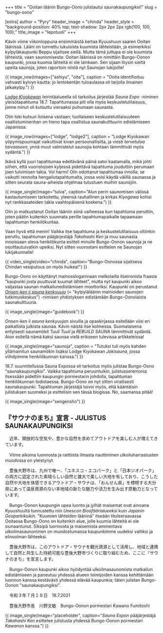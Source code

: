 +++
title = "Ooitan läänin Bungo-Oono julistautui saunakaupungiksi!"
slug = "bungo-oono"

[extra]
author = "Pyry"
header_image = "chinda"
header_style = "background-position: 40% top; text-shadow: 2px 2px 2px rgb(100, 100, 100);"
title_image = "lepotuoli"
+++

Kävin viime viikonloppuna ensimmäistä kertaa Kyuushuun saaren Ooitan läänissä. Lääni on tunnettu lukuisista kuumista lähteistään, ja esimerkiksi kylpyläkaupunki Beppu sijaitsee siellä. Mutta tämä juttupa ei ole kuumista lähteistä, vaan saunomisesta: Ooitan läänissä on nimittäin Bungo-Oonon kaupunki, jossa kuumia lähteitä ei ole lainkaan. Sen sijaan löysin sieltä upeita saunoja, joten raportoin niistä nyt Saunojan lukijoille!

<!-- more -->

{{ image_row(images=["ashiyu", "oita"], caption = "Ooita identifioituu vahvasti kylvyn kautta: jo lentokentän tuloaulassa oli tarjolla ilmainen jalkakylpy.") }}

[*Lodge Kiyokawan*](https://lodge-kiyokawa.jp) leirintäalueella oli tarkoitus järjestää *Sauna Expo* -niminen yleisötapahtuma 18.7. Tapahtumassa piti olla myös keskustelutilaisuus, jonne minut oli kutsuttu vieraaksi puhumaan saunasta.

Otin toki kutsun iloisena vastaan; tuollaiseen keskustelutilaisuuteen osallistuminenhan on hieno tapa osallistua saunakulttuurin edistämiseen Japanissa.

{{ image_row(images=["lodge", "lodge2"], caption = "Lodge Kiyokawan yöpymispuumajat vaikuttivat kivan persoonallisilta, ja viesti *tervetuloa taivaaseen*, ynnä muut valmistelut saunojia kohtaan lämmittivät myös sydäntä.") }}

Ikävä kyllä juuri tapahtumaa edeltävänä päinä satoi kaatamalla, mikä johti siihen, että vuoristojoen kyljessä pidettävä tapahtuma jouduttiin perumaan joen tulvimisen takia. Voi harmi! Olin odottanut tapahtumaa innolla; se vaikutti rennolta hengailutapahtumalta, jossa voisi käydä välillä saunassa ja sitten seurata sauna-aiheista ohjelmaa tutustuen muihin saunojiin.

{{ image_single(image="tulva", caption="Alun perin saunomisen välissä kastautumiseen tarkoitettu, yleensä rauhallinen ja kirkas *Kiyogawa* kohisi nyt rankkasateiden takia vaahtopäisenä koskena.") }}

Olin jo matkustanut Ooitan lääniin siinä vaiheessa kun tapahtuma peruttiin, joten päätin kuitenkin suunnata perille tapahtumapaikalle tapaamaan tapahtuman henkilökuntaa.

Vaan hyvä että menin! Vaikka itse tapahtuma ja keskustelutilaisuus oltiinkin peruttu, tapahtuman pääjärjestäjä *Takahashi Ken* ja muu saunasta innoissaan oleva henkilökunta esitteli minulle Bungo-Oonon saunoja ja ne osoittautuivatkin upeiksi. Nyt sitten vuorostani esittelen ne Saunojan lukijakunnalle!

{{ video_single(video="chinda", caption="Bungo-Oonossa sijaitseva Chindan vesiputous on myös huikea!") }}

Bungo-Oono on käyttänyt mainossloganinaan melkolailla itseironista fraasia "kaupunki josta puuttuvat kuumat lähteet", mutta nyt kaupunki aikoo valjastaa saunan matkailunedistämisen moottoriksi. Kaupunki on perustanut [*Onsen-ken ii sauna kenkyuujo*](https://iisaunalab.com) (= "kylpyläläänin mainioiden saunojen tutkimuskeskus") -nimisen yhdistyksen edistämään Bungo-Oonolaista saunakulttuuria.

{{ image_single(image="guidebook") }}

*Onsen-ken ii sauna kenkyuujon* sivuilla ja opaskirjassa esitellään viisi eri paikallista julkista saunaa. Kävin näistä itse kolmessa. Suomalaisena erityisesti saunamökit *Tuuli Tuuli* ja *REBUILD SAUNA* lämmittivät sydäntä. Aion esitellä nämä kaksi saunaa vielä erikseen tulevissa artikkeleissa!

{{ image_single(image="saunoja", caption = "Tutuksi tuli myös kahden yllämainitun saunamökin lisäksi Lodge Kiyokawan *Jokisauna*, jossa viihdyimme henkilökunnan kanssa.") }}

18.7. suunnitellussa Sauna Expossa oli tarkoitus myös julistaa Bungo-Oono "saunakaupungiksi". Vaikka tapahtuma peruuntuikin, julistusseremonia itsessään pidettiin kaupungin pormestarin johdolla, tapahtuman henkilökunnan todistaessa. Bungo-Oono on nyt sitten virallisesti saunakaupunki. Tapahtuman järjestäjä toivoi myös, että kääntäisin julistuksen suomeksi ja esittelisin sen tässä blogissa. No, saamansa pitää!

{{ image_single(image="sengensho") }}

## 『サウナのまち』宣言 - JULISTUS SAUNAKAUPUNGIKSI

　近年、開放的な空気や、豊かな自然を求めてアウトドアを楽しむ人が増えてきています。

　Viime aikoina luonnosta ja raittiista ilmasta nauttiminen ulkoiluharrastusten muodossa on yleistynyt.

　豊後大野市は、九州で唯一、「ユネスコ・エコパーク」と「日本ジオパーク」の両方に認定された素晴らしい自然と雄大で美しい大地を有しており、こうした自然や大地を体感できるアウトドア・サウナは、「おんせん県」を標榜する大分県にあって温泉資源のない本地域の新たな魅力や活力を生み出す原動力となっています。

　Bungo-Oonon kaupungin upea luonto ja jylhät maisemat ovat ainoana Kyuushuultä tunnustettu niin *Unescon Biosfäärialueeksi* kuin *Japanin Geoparkiksikin*. "Kuumien lähteiden lääninä" itseään tituleeraavassa Ooitassa Bungo-Oono on kuitenkin alue, jolle kuumia lähteitä ei ole siunaantunut. Siksipä luonnosta ja maisemista ammentava ulkoilmasaunominen on muodostumassa kaupunkimme uudeksi valtiksi ja elinvoiman lähteeksi. 

　豊後大野市は、このアウトドア・サウナを観光資源として活用し、地域と連携して自然と共生した持続可能な豊後大野市づくりに取り組むため、ここに『サウナのまち』を宣言します。

　Bungo-Oonon kaupunki aikoo hyödyntää ulkoilmasaunomista matkailun edistämiseen ja paneutuu yhdessä alueen toimijoiden kanssa kehittämään luonnon kanssa kestävästi yhdessä elävää kaupunkia; täten julistan Bungo-Oonon "saunakaupungiksi".

　令和３年７月１８日　18.7.2021

　豊後大野市長　川野文敏　Bungo-Oonon pormestari Kawano Fumitoshi

{{ image_single(image="placeholder", caption="*Sauna Expon* pääjärjestäjä *Takahashi Ken* esittelee julistusta yhdessä Bungo-Oonon pormestari *Kawanon* kanssa.") }}